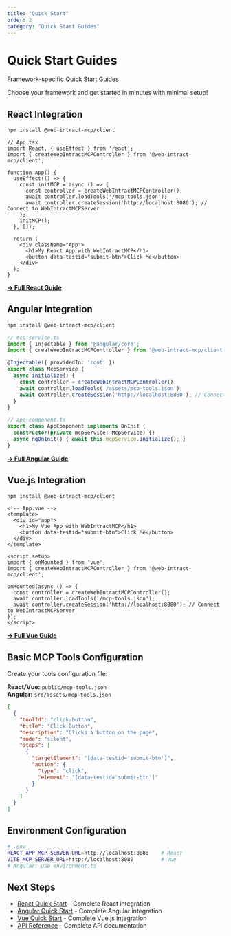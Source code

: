 ```yaml
---
title: "Quick Start"
order: 2
category: "Quick Start Guides"
---
```


# Quick Start Guides

Framework-specific Quick Start Guides

Choose your framework and get started in minutes with minimal setup!

## React Integration

```bash
npm install @web-intract-mcp/client
```

```tsx
// App.tsx
import React, { useEffect } from 'react';
import { createWebIntractMCPController } from '@web-intract-mcp/client';

function App() {
  useEffect(() => {
    const initMCP = async () => {
      const controller = createWebIntractMCPController();
      await controller.loadTools('/mcp-tools.json');
      await controller.createSession('http://localhost:8080'); // Connect to WebIntractMCPServer
    };
    initMCP();
  }, []);

  return (
    <div className="App">
      <h1>My React App with WebIntractMCP</h1>
      <button data-testid="submit-btn">Click Me</button>
    </div>
  );
}
```

[**→ Full React Guide**](./react)

## Angular Integration

```bash
npm install @web-intract-mcp/client
```

```typescript
// mcp.service.ts
import { Injectable } from '@angular/core';
import { createWebIntractMCPController } from '@web-intract-mcp/client';

@Injectable({ providedIn: 'root' })
export class McpService {
  async initialize() {
    const controller = createWebIntractMCPController();
    await controller.loadTools('/assets/mcp-tools.json');
    await controller.createSession('http://localhost:8080'); // Connect to WebIntractMCPServer
  }
}

// app.component.ts
export class AppComponent implements OnInit {
  constructor(private mcpService: McpService) {}
  async ngOnInit() { await this.mcpService.initialize(); }
}
```

[**→ Full Angular Guide**](./angular)

## Vue.js Integration

```bash
npm install @web-intract-mcp/client
```

```vue
<!-- App.vue -->
<template>
  <div id="app">
    <h1>My Vue App with WebIntractMCP</h1>
    <button data-testid="submit-btn">Click Me</button>
  </div>
</template>

<script setup>
import { onMounted } from 'vue';
import { createWebIntractMCPController } from '@web-intract-mcp/client';

onMounted(async () => {
  const controller = createWebIntractMCPController();
  await controller.loadTools('/mcp-tools.json');
  await controller.createSession('http://localhost:8080'); // Connect to WebIntractMCPServer
});
</script>
```

[**→ Full Vue Guide**](./vue)

## Basic MCP Tools Configuration

Create your tools configuration file:

**React/Vue:** `public/mcp-tools.json`  
**Angular:** `src/assets/mcp-tools.json`

```json
[
  {
    "toolId": "click-button",
    "title": "Click Button",
    "description": "Clicks a button on the page",
    "mode": "silent",
    "steps": [
      {
        "targetElement": "[data-testid='submit-btn']",
        "action": {
          "type": "click",
          "element": "[data-testid='submit-btn']"
        }
      }
    ]
  }
]
```

## Environment Configuration

```bash
# .env
REACT_APP_MCP_SERVER_URL=http://localhost:8080    # React
VITE_MCP_SERVER_URL=http://localhost:8080         # Vue
# Angular: use environment.ts
```

## Next Steps

- [React Quick Start](./react) - Complete React integration
- [Angular Quick Start](./angular) - Complete Angular integration  
- [Vue Quick Start](./vue) - Complete Vue.js integration
- [API Reference](../api-reference) - Complete API documentation
